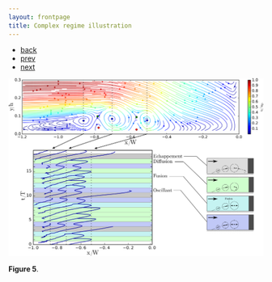 ```yaml
---
layout: frontpage
title: Complex regime illustration
---
```


<div class="navbar">
  <div class="navbar-inner">
      <ul class="nav">
        <li><a href="../../index.html#vortex-detection">back</a></li>
          <li><a href="POFM_suivi_vortex.html">prev</a></li>
          <li><a href="POFM_density_map.html">next</a></li>
      </ul>
  </div>
</div>


![Complex regime illustration](../../assets/pics/complex-col.png)

**Figure 5**.
